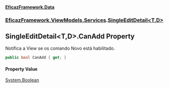 #### [EficazFramework.Data](EficazFrameworkData.md 'EficazFramework Data')
### [EficazFramework.ViewModels.Services](EficazFrameworkData.md#EficazFramework.ViewModels.Services 'EficazFramework.ViewModels.Services').[SingleEditDetail&lt;T,D&gt;](EficazFramework.ViewModels.Services/SingleEditDetail_T,D_.md 'EficazFramework.ViewModels.Services.SingleEditDetail<T,D>')

## SingleEditDetail<T,D>.CanAdd Property

Notifica a View se os comando Novo está habilitado.

```csharp
public bool CanAdd { get; }
```

#### Property Value
[System.Boolean](https://docs.microsoft.com/en-us/dotnet/api/System.Boolean 'System.Boolean')